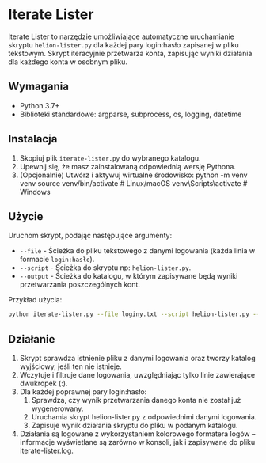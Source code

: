 # Iterate Lister

Iterate Lister to narzędzie umożliwiające automatyczne uruchamianie skryptu `helion-lister.py` dla każdej pary login:hasło zapisanej w pliku tekstowym. Skrypt iteracyjnie przetwarza konta, zapisując wyniki działania dla każdego konta w osobnym pliku.

## Wymagania

- Python 3.7+
- Biblioteki standardowe: argparse, subprocess, os, logging, datetime

## Instalacja

1. Skopiuj plik `iterate-lister.py` do wybranego katalogu.
2. Upewnij się, że masz zainstalowaną odpowiednią wersję Pythona.
3. (Opcjonalnie) Utwórz i aktywuj wirtualne środowisko:
python -m venv venv source venv/bin/activate # Linux/macOS venv\Scripts\activate # Windows

## Użycie

Uruchom skrypt, podając następujące argumenty:

- `--file` - Ścieżka do pliku tekstowego z danymi logowania (każda linia w formacie `login:hasło`).
- `--script` - Ścieżka do skryptu np: `helion-lister.py`.
- `--output` - Ścieżka do katalogu, w którym zapisywane będą wyniki przetwarzania poszczególnych kont.

Przykład użycia:

```bash
python iterate-lister.py --file loginy.txt --script helion-lister.py --output wyniki
```

## Działanie

1. Skrypt sprawdza istnienie pliku z danymi logowania oraz tworzy katalog wyjściowy, jeśli ten nie istnieje.
2. Wczytuje i filtruje dane logowania, uwzględniając tylko linie zawierające dwukropek (:).
3. Dla każdej poprawnej pary login:hasło:
    1. Sprawdza, czy wynik przetwarzania danego konta nie został już wygenerowany.
    2. Uruchamia skrypt helion-lister.py z odpowiednimi danymi logowania.
    3. Zapisuje wynik działania skryptu do pliku w podanym katalogu.
4. Działania są logowane z wykorzystaniem kolorowego formatera logów – informacje wyświetlane są zarówno w konsoli, jak i zapisywane do pliku iterate-lister.log.